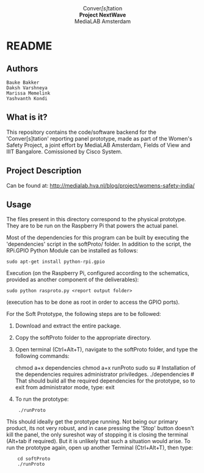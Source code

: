 <center>Conver<i>[s]</i>tation<br>
<strong>Project NextWave</strong><br>
MediaLAB Amsterdam</center>

README
======

Authors
-------
	Bauke Bakker
	Daksh Varshneya
	Marissa Memelink
	Yashvanth Kondi


What is it?
-----------
This repository contains the code/software backend for the 'Conver[s]tation'
reporting panel prototype, made as part of the Women's Safety Project, a
joint effort by MediaLAB Amsterdam, Fields of View and IIIT Bangalore.
Comissioned by Cisco System.


Project Description
-------------------
Can be found at:
http://medialab.hva.nl/blog/project/womens-safety-india/


Usage
-----
The files present in this directory correspond to the physical prototype.
They are to be run on the Raspberry Pi that powers the actual panel.

Most of the dependencies for this program can be built by executing the
'dependencies' script in the softProto/ folder.
In addition to the script, the RPi.GPIO Python Module can be installed as
follows:

	sudo apt-get install python-rpi.gpio

Execution (on the Raspberry Pi, configured according to the schematics,
provided as another component of the deliverables):

	sudo python rasproto.py <report output folder>

(execution has to be done as root in order to access the GPIO ports).


For the Soft Prototype, the following steps are to be followed:

1. Download and extract the entire package.
2. Copy the softProto folder to the appropriate directory.
3. Open terminal (Ctrl+Alt+T), navigate to the softProto folder, and type the following commands:

	chmod a+x dependencies
     	chmod a+x runProto
     	sudo su
     	#	Installation of the dependencies requires administrator priviledges.
     	./dependencies
     	#      That should build all the required dependencies for the prototype,
	       so to exit from administrator mode, type:
     	exit
4. To run the prototype:

     	./runProto

This should ideally get the prototype running. Not being our primary product, its
not very robust, and in case pressing the 'Stop' button doesn't kill the panel,
the only sureshot way of stopping it is closing the terminal (Alt+tab if required).
But it is unlikely that such a situation would arise.
To run the prototype again, open up another Terminal (Ctrl+Alt+T), then type:

    	cd softProto
    	./runProto
